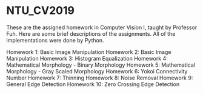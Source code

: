 # NTU_CV2019
These are the assigned homework in Computer Vision I, taught by Professor Fuh.
Here are some brief descriptions of the assignments.
All of the implementations were done by Python.

Homework 1: Basic Image Manipulation
Homework 2: Basic Image Manipulation
Homework 3: Histogram Equalization
Homework 4: Mathematical Morphology - Binary Morphology
Homework 5: Mathematical Morphology - Gray Scaled Morphology
Homework 6: Yokoi Connectivity Number
Homework 7: Thinning
Homework 8: Noise Removal
Homework 9: General Edge Detection
Homework 10: Zero Crossing Edge Detection
